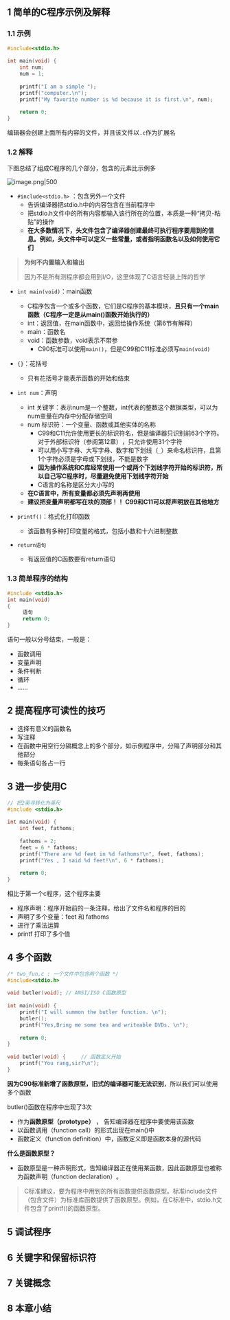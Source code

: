 
## 1 简单的C程序示例及解释

### 1.1 示例

```c
#include<stdio.h>  
  
int main(void) {  
    int num;  
    num = 1;  
    
    printf("I am a simple ");  
    printf("computer.\n");  
    printf("My favorite number is %d because it is first.\n", num);  
    
    return 0;  
}
```

编辑器会创建上面所有内容的文件，并且该文件以`.c`作为扩展名

### 1.2 解释

下图总结了组成C程序的几个部分，包含的元素比示例多

![image.png|500](https://my-obsidian-image.oss-cn-guangzhou.aliyuncs.com/2024/08/b5fb1031635dd91162a3992ece94039e.png)

- `#include<stdio.h>` ：包含另外一个文件
	- 告诉编译器把stdio.h中的内容包含在当前程序中
	- 把stdio.h文件中的所有内容都输入该行所在的位置，本质是一种“拷贝-粘贴”的操作
	- **在大多数情况下，头文件包含了编译器创建最终可执行程序要用到的信息。例如，头文件中可以定义一些常量，或者指明函数名以及如何使用它们**

>  **为何不内置输入和输出**
>  
>  因为不是所有测程序都会用到I/O，这里体现了C语言轻装上阵的哲学

- `int main(void)`：main函数
	- C程序包含一个或多个函数，它们是C程序的基本模块，**且只有一个main函数（C程序一定是从main()函数开始执行的）**
	- int：返回值，在main函数中，返回给操作系统（第6节有解释）
	- main：函数名
	- void：函数参数，void表示不带参
		- C90标准可以使用`main()`，但是C99和C11标准必须写`main(void)`

- `{}`：花括号
	- 只有花括号才能表示函数的开始和结束

- `int num`：声明
	- int 关键字：表示num是一个整数，int代表的整数这个数据类型，可以为num变量在内存中分配存储空间
	- num 标识符：一个变量、函数或其他实体的名称
		- C99和C11允许使用更长的标识符名，但是编译器只识别前63个字符。对于外部标识符（参阅第12章）​，只允许使用31个字符
		- 可以用小写字母、大写字母、数字和下划线（`_`）来命名标识符，且第1个字符必须是字母或下划线，不能是数字
		- **因为操作系统和C库经常使用一个或两个下划线字符开始的标识符，所以自己写C程序时，尽量避免使用下划线字符开始**
		- C语言的名称是区分大小写的
	- **在C语言中，所有变量都必须先声明再使用**
	- **建议把变量声明都写在块的顶部！！ C99和C11可以将声明放在其他地方**

- `printf()`：格式化打印函数
	- 该函数有多种打印变量的格式，包括小数和十六进制整数

- `return语句`
	- 有返回值的C函数要有return语句
### 1.3 简单程序的结构

```c
#include <stdio.h>
int main(void)
{
     语句
     return 0;
}
```

语句一般以分号结束，一般是：
- 函数调用
- 变量声明
- 条件判断
- 循环
- ......
## 2 提高程序可读性的技巧

- 选择有意义的函数名
- 写注释
- 在函数中用空行分隔概念上的多个部分，如示例程序中，分隔了声明部分和其他部分
- 每条语句各占一行
## 3 进一步使用C

```c
// 把2英寻转化为英尺  
#include <stdio.h>  
  
int main(void) {  
    int feet, fathoms;  
  
    fathoms = 2;  
    feet = 6 * fathoms;  
    printf("There are %d feet in %d fathoms!\n", feet, fathoms);  
    printf("Yes , I said %d feet!\n", 6 * fathoms);  
  
    return 0;  
}
```

相比于第一个c程序，这个程序主要
- 程序声明：程序开始前的一条注释，给出了文件名和程序的目的
- 声明了多个变量：feet 和 fathoms
- 进行了乘法运算
- printf 打印了多个值
## 4 多个函数

```c
/* two_fun.c : 一个文件中包含两个函数 */
#include<stdio.h>  
  
void butler(void); // ANSI/ISO C函数原型  
  
int main(void) {  
    printf("I will summon the butler function. \n");  
    butler();  
    printf("Yes,Bring me some tea and writeable DVDs. \n");  
  
    return 0;  
}  
  
void butler(void) {     // 函数定义开始  
    printf("You rang,sir?\n");  
}
```

**因为C90标准新增了函数原型，旧式的编译器可能无法识别**，所以我们可以使用多个函数

butler()函数在程序中出现了3次
- 作为**函数原型（prototype）** ​， 告知编译器在程序中要使用该函数
- 以函数调用（function call）的形式出现在main()中
- 函数定义（function definition）中，函数定义即是函数本身的源代码

**什么是函数原型？**
- 函数原型是一种声明形式，告知编译器正在使用某函数，因此函数原型也被称为函数声明（function declaration）​。

>  C标准建议，要为程序中用到的所有函数提供函数原型。标准include文件（包含文件）为标准库函数提供了函数原型。例如，在C标准中，stdio.h文件包含了printf()的函数原型。
## 5 调试程序

## 6 关键字和保留标识符

## 7 关键概念

## 8 本章小结



